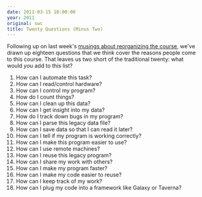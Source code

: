 ```yaml
---
date: 2011-03-15 10:00:00
year: 2011
original: swc
title: Twenty Questions (Minus Two)
---
```

<p>Following up on last week's <a href="{{site.baseurl}}/blog/2011/03/musing-about-reorganization.html">musings about reorganizing the course</a>, we've drawn up eighteen questions that we think cover the reasons people come to this course. That leaves us two short of the traditional twenty: what would <em>you</em> add to this list?</p>
<ol>
<li>How can I automate this task?</li>
<li>How can I read/control hardware?</li>
<li>How can I control my program?</li>
<li>How do I count things?</li>
<li>How can I clean up this data?</li>
<li>How can I get insight into my data?</li>
<li>How do I track down bugs in my program?</li>
<li>How can I parse this legacy data file?</li>
<li>How can I save data so that I can read it later?</li>
<li>How can I tell if my program is working correctly?</li>
<li>How can I make this program easier to use?</li>
<li>How can I use remote machines?</li>
<li>How can I reuse this legacy program?</li>
<li>How can I share my work with others?</li>
<li>How can I make my program faster?</li>
<li>How can I make my code easier to reuse?</li>
<li>How can I keep track of my work?</li>
<li>How can I plug my code into a framework like Galaxy or Taverna?</li>
</ol>
